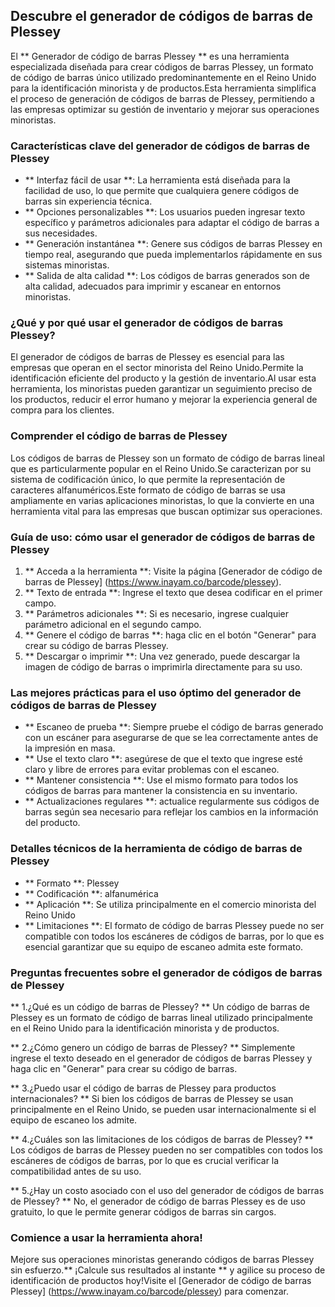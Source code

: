 ## Descubre el generador de códigos de barras de Plessey

El ** Generador de código de barras Plessey ** es una herramienta especializada diseñada para crear códigos de barras Plessey, un formato de código de barras único utilizado predominantemente en el Reino Unido para la identificación minorista y de productos.Esta herramienta simplifica el proceso de generación de códigos de barras de Plessey, permitiendo a las empresas optimizar su gestión de inventario y mejorar sus operaciones minoristas.

### Características clave del generador de códigos de barras de Plessey

- ** Interfaz fácil de usar **: La herramienta está diseñada para la facilidad de uso, lo que permite que cualquiera genere códigos de barras sin experiencia técnica.
- ** Opciones personalizables **: Los usuarios pueden ingresar texto específico y parámetros adicionales para adaptar el código de barras a sus necesidades.
- ** Generación instantánea **: Genere sus códigos de barras Plessey en tiempo real, asegurando que pueda implementarlos rápidamente en sus sistemas minoristas.
- ** Salida de alta calidad **: Los códigos de barras generados son de alta calidad, adecuados para imprimir y escanear en entornos minoristas.

### ¿Qué y por qué usar el generador de códigos de barras Plessey?

El generador de códigos de barras de Plessey es esencial para las empresas que operan en el sector minorista del Reino Unido.Permite la identificación eficiente del producto y la gestión de inventario.Al usar esta herramienta, los minoristas pueden garantizar un seguimiento preciso de los productos, reducir el error humano y mejorar la experiencia general de compra para los clientes.

### Comprender el código de barras de Plessey

Los códigos de barras de Plessey son un formato de código de barras lineal que es particularmente popular en el Reino Unido.Se caracterizan por su sistema de codificación único, lo que permite la representación de caracteres alfanuméricos.Este formato de código de barras se usa ampliamente en varias aplicaciones minoristas, lo que la convierte en una herramienta vital para las empresas que buscan optimizar sus operaciones.

### Guía de uso: cómo usar el generador de códigos de barras de Plessey

1. ** Acceda a la herramienta **: Visite la página [Generador de código de barras de Plessey] (https://www.inayam.co/barcode/plessey).
2. ** Texto de entrada **: Ingrese el texto que desea codificar en el primer campo.
3. ** Parámetros adicionales **: Si es necesario, ingrese cualquier parámetro adicional en el segundo campo.
4. ** Genere el código de barras **: haga clic en el botón "Generar" para crear su código de barras Plessey.
5. ** Descargar o imprimir **: Una vez generado, puede descargar la imagen de código de barras o imprimirla directamente para su uso.

### Las mejores prácticas para el uso óptimo del generador de códigos de barras de Plessey

- ** Escaneo de prueba **: Siempre pruebe el código de barras generado con un escáner para asegurarse de que se lea correctamente antes de la impresión en masa.
- ** Use el texto claro **: asegúrese de que el texto que ingrese esté claro y libre de errores para evitar problemas con el escaneo.
- ** Mantener consistencia **: Use el mismo formato para todos los códigos de barras para mantener la consistencia en su inventario.
- ** Actualizaciones regulares **: actualice regularmente sus códigos de barras según sea necesario para reflejar los cambios en la información del producto.

### Detalles técnicos de la herramienta de código de barras de Plessey

- ** Formato **: Plessey
- ** Codificación **: alfanumérica
- ** Aplicación **: Se utiliza principalmente en el comercio minorista del Reino Unido
- ** Limitaciones **: El formato de código de barras Plessey puede no ser compatible con todos los escáneres de códigos de barras, por lo que es esencial garantizar que su equipo de escaneo admita este formato.

### Preguntas frecuentes sobre el generador de códigos de barras de Plessey

** 1.¿Qué es un código de barras de Plessey? **
Un código de barras de Plessey es un formato de código de barras lineal utilizado principalmente en el Reino Unido para la identificación minorista y de productos.

** 2.¿Cómo genero un código de barras de Plessey? **
Simplemente ingrese el texto deseado en el generador de códigos de barras Plessey y haga clic en "Generar" para crear su código de barras.

** 3.¿Puedo usar el código de barras de Plessey para productos internacionales? **
Si bien los códigos de barras de Plessey se usan principalmente en el Reino Unido, se pueden usar internacionalmente si el equipo de escaneo los admite.

** 4.¿Cuáles son las limitaciones de los códigos de barras de Plessey? **
Los códigos de barras de Plessey pueden no ser compatibles con todos los escáneres de códigos de barras, por lo que es crucial verificar la compatibilidad antes de su uso.

** 5.¿Hay un costo asociado con el uso del generador de códigos de barras de Plessey? **
No, el generador de código de barras Plessey es de uso gratuito, lo que le permite generar códigos de barras sin cargos.

### Comience a usar la herramienta ahora!

Mejore sus operaciones minoristas generando códigos de barras Plessey sin esfuerzo.** ¡Calcule sus resultados al instante ** y agilice su proceso de identificación de productos hoy!Visite el [Generador de código de barras Plessey] (https://www.inayam.co/barcode/plessey) para comenzar.
